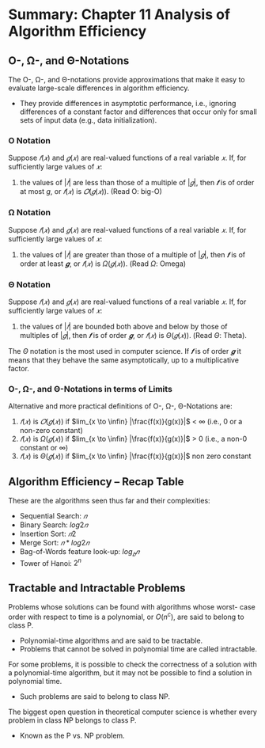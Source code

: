 # Summary: Chapter 11 Analysis of Algorithm Efficiency
## O-, Ω-, and Θ-Notations
The O-, Ω-, and Θ-notations provide approximations that make it easy to evaluate large-scale differences in algorithm efficiency.

* They provide differences in asymptotic performance, i.e., ignoring differences of a constant factor and differences that occur only for small sets of input data (e.g., data initialization).

### O Notation
Suppose $𝑓(𝑥)$ and $𝑔(𝑥)$ are real-valued functions of a real variable $𝑥$. If, for sufficiently large values of $𝑥$:

1. the values of $|𝑓|$ are less than those of a multiple of $|𝑔|$, then $𝒇$ is of order at most $g$, or $𝑓(𝑥)$ is $𝑂(𝑔(𝑥))$. (Read O: big-O)
### Ω Notation
Suppose $𝑓(𝑥)$ and $𝑔(𝑥)$ are real-valued functions of a real variable $𝑥$. If, for sufficiently large values of $𝑥$:
1. the values of $|𝑓|$ are greater than those of a multiple of $|𝑔|$, then $𝒇$ is of order at least $𝒈$, or $𝑓(𝑥)$ is $Ω(𝑔(𝑥))$. (Read $Ω$: Omega)
### Θ Notation
Suppose $𝑓(𝑥)$ and $𝑔(𝑥)$ are real-valued functions of a real variable $𝑥$. If, for sufficiently large values of $𝑥$:
1. the values of $|𝑓|$ are bounded both above and below by those of multiples of $|𝑔|$, then $𝒇$ is of order $𝒈$, or $𝑓(𝑥)$ is $Θ(𝑔(𝑥))$. (Read $Θ$: Theta).

The $Θ$ notation is the most used in computer science. If $𝒇$ is of order $𝒈$ it means that they behave the same asymptotically, up to a multiplicative factor.

### O-, Ω-, and Θ-Notations in terms of Limits
Alternative and more practical definitions of O-, Ω-, Θ-Notations are:
 1. $𝑓(𝑥)$ is $𝑂(𝑔(𝑥))$ if $lim_{x \to \infin} |\frac{f(x)}{g(x)}|$ < ∞ (i.e., 0 or a non-zero constant)
 2. $𝑓(𝑥)$ is $Ω(𝑔(𝑥))$ if $lim_{x \to \infin} |\frac{f(x)}{g(x)}|$ > 0 (i.e., a non-0 constant or ∞)
 3. $𝑓(𝑥)$ is $Θ(𝑔(𝑥))$ if $lim_{x \to \infin} |\frac{f(x)}{g(x)}|$ non zero constant
## Algorithm Efficiency – Recap Table
These are the algorithms seen thus far and their complexities:
* Sequential Search: $𝑛$
* Binary Search: $log2 𝑛$
* Insertion Sort: $𝑛2$
* Merge Sort: $𝑛  *log2 𝑛$
* Bag-of-Words feature look-up: $log_{𝑏}𝑛$
* Tower of Hanoi: $2^{n}$
## Tractable and Intractable Problems
Problems whose solutions can be found with algorithms whose worst- case order with respect to time is a polynomial, or $O(n^{c})$, are said to belong to class P.
* Polynomial-time algorithms and are said to be tractable.
* Problems that cannot be solved in polynomial time are called intractable.

For some problems, it is possible to check the correctness of a solution with a polynomial-time algorithm, but it may not be possible to find a solution in polynomial time.
* Such problems are said to belong to class NP.

The biggest open question in theoretical computer science is whether every problem in class NP belongs to class P.
* Known as the P vs. NP problem.